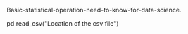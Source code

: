 Basic-statistical-operation-need-to-know-for-data-science.

pd.read_csv("Location of the csv file")
